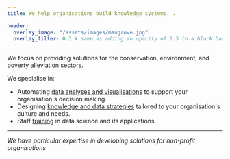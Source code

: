 ```yaml
---
title: We help organisations build knowledge systems. .

header:
  overlay_image: "/assets/images/mangrove.jpg"
  overlay_filter: 0.3 # same as adding an opacity of 0.5 to a black background
---
```

 
We focus on providing solutions for the conservation, environment, and poverty alleviation sectors.

We specialise in:

- Automating [data analyses and visualisations](analysis_visualisation.md) to support your organisation's decision making.
- Designing [knowledge and data strategies](knowledge.md) tailored to your organisation's culture and needs.
- Staff [training](training.md) in data science and its applications.

----

*We have particular expertise in developing solutions for non-profit organisations*





